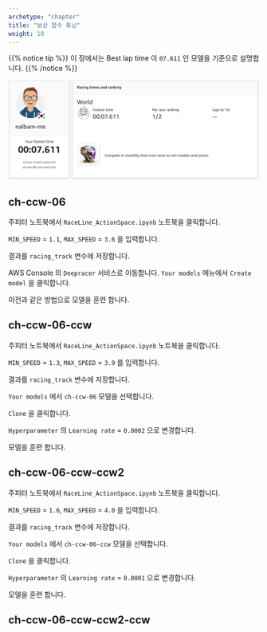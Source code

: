 ```yaml
---
archetype: "chapter"
title: "보상 함수 튜닝"
weight: 10
---
```


{{% notice tip %}}
이 장에서는 Best lap time 이 `07.611` 인 모델을 기준으로 설명합니다.
{{% /notice %}}

![](./images/tuning-01.png)

## ch-ccw-06

주피터 노트북에서 `RaceLine_ActionSpace.ipynb` 노트북을 클릭합니다.

`MIN_SPEED` = `1.1`, `MAX_SPEED` = `3.6` 을 입력합니다.

결과를 `racing_track` 변수에 저장합니다.

AWS Console 의 `Deepracer` 서비스로 이동합니다. `Your models` 메뉴에서 `Create model` 을 클릭합니다.

이전과 같은 방법으로 모델을 훈련 합니다.

## ch-ccw-06-ccw

주피터 노트북에서 `RaceLine_ActionSpace.ipynb` 노트북을 클릭합니다.

`MIN_SPEED` = `1.3`, `MAX_SPEED` = `3.9` 를 입력합니다.

결과를 `racing_track` 변수에 저장합니다.

`Your models` 에서 `ch-ccw-06` 모델을 선택합니다.

`Clone` 을 클릭합니다.

`Hyperparameter` 의 `Learning rate`	= `0.0002` 으로 변경합니다.

모델을 훈련 합니다.

## ch-ccw-06-ccw-ccw2

주피터 노트북에서 `RaceLine_ActionSpace.ipynb` 노트북을 클릭합니다.

`MIN_SPEED` = `1.6`, `MAX_SPEED` = `4.0` 을 입력합니다.

결과를 `racing_track` 변수에 저장합니다.

`Your models` 에서 `ch-ccw-06-ccw` 모델을 선택합니다.

`Clone` 을 클릭합니다.

`Hyperparameter` 의 `Learning rate`	= `0.0001` 으로 변경합니다.

모델을 훈련 합니다.

## ch-ccw-06-ccw-ccw2-ccw
